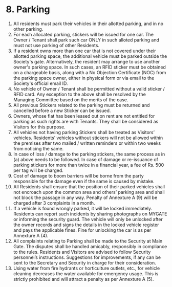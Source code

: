 # 8. Parking

<ol class="main-list">
<li class="custom-number" data-num="8.1">All residents must park their vehicles in their allotted parking, and in no other parking.</li>

<li class="custom-number" data-num="8.2">For each allocated parking, stickers will be issued for one car. The Owner / Tenant shall park such car ONLY in such alloted parking and must not use parking of other Residents.</li>

<li class="custom-number" data-num="8.3">If a resident owns more than one car that is not covered under their allotted parking space, the additional vehicle must be parked outside the Society's gate. Alternatively, the resident may arrange to use another owner's parking space. In such cases, an RFID sticker must be obtained on a chargeable basis, along with a No Objection Certificate (NOC) from the parking space owner, either in physical form or via email to the Society's official email ID.</li>

<li class="custom-number" data-num="8.4">No vehicle of Owner / Tenant shall be permitted without a valid sticker / RFID card. Any exception to the above shall be resolved by the Managing Committee based on the merits of the case.</li>

<li class="custom-number" data-num="8.5">All previous Stickers related to the parking must be returned and cancelled before a new Sticker can be issued.</li>

<li class="custom-number" data-num="8.6">Owners, whose flat has been leased out on rent are not entitled for parking as such rights are with Tenants. They shall be considered as Visitors for this purpose.</li>

<li class="custom-number" data-num="8.7">All vehicles not having parking Stickers shall be treated as Visitors’ vehicles. Residents’ vehicles without stickers will not be allowed within the premises after two mailed / written reminders or within two weeks from noticing the same.</li>

<li class="custom-number" data-num="8.8">In case of loss / damage to the parking stickers, the same process as in (a) above needs to be followed. In case of damage or re-issuance of parking stickers for more than twice in a financial year, a fee of Rs. 500 per tag will be charged.</li>

<li class="custom-number" data-num="8.9">Cost of damage to boom barriers will be borne from the party responsible for the damage even if the same is caused by mistake.</li>

<li class="custom-number" data-num="8.11">All Residents shall ensure that the position of their parked vehicles shall not encroach upon the common area and others’ parking area and shall not block the passage in any way. Penalty of Annexture A (9) will be charged after 3 complaints in a month.</li>

<li class="custom-number" data-num="8.11">If a vehicle is found wrongly parked, it will be locked immediately. Residents can report such incidents by sharing photographs on MYGATE or informing the security guard. The vehicle will only be unlocked after the owner records and signs the details in the locked vehicle register and pays the applicable fines. Fine for unlocking the car is as per Annexture A (4).</li>

<li class="custom-number" data-num="8.12">All complaints relating to Parking shall be made to the Security at Main Gate. The disputes shall be handled amicably, responsibly in compliance to the rules. Residents and Visitors are advised to follow Security personnel’s instructions. Suggestions for improvements, if any can be sent to the Secretary and Security in charge for their consideration.</li>

<li class="custom-number" data-num="8.13">Using water from fire hydrants or horticulture outlets, etc., for vehicle cleaning decreases the water available for emergency usage. This is strictly prohibited and will attract a penalty as per Annexture A (5).</li>
</ol>